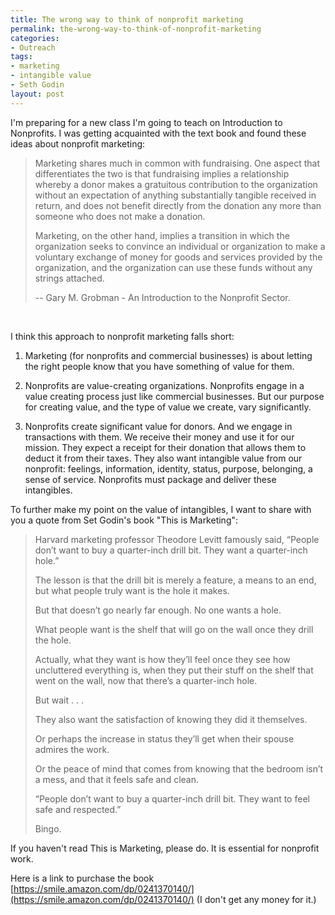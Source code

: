 ```yaml
---
title: The wrong way to think of nonprofit marketing
permalink: the-wrong-way-to-think-of-nonprofit-marketing
categories:
- Outreach
tags:
- marketing
- intangible value
- Seth Godin
layout: post
---
```


I'm preparing for a new class I'm going to teach on Introduction to Nonprofits. I was getting acquainted with the text book and found these ideas about nonprofit marketing: 

> Marketing shares much in common with fundraising. One aspect that differentiates the two is that fundraising implies a relationship whereby a donor makes a gratuitous contribution to the organization without an expectation of anything substantially tangible received in return, and does not benefit directly from the donation any more than someone who does not make a donation. 
>
> Marketing, on the other hand, implies a transition in which the organization seeks to convince an individual or organization to make a voluntary exchange of money for goods and services provided by the organization, and the organization can use these funds without any strings attached. 
>
> -- Gary M. Grobman - An Introduction to the Nonprofit Sector.

<br>

I think this approach to nonprofit marketing falls short:

1. Marketing (for nonprofits and commercial businesses) is about letting the right people know that you have something of value for them.

2. Nonprofits are value-creating organizations. Nonprofits engage in a value creating process just like commercial businesses. But our purpose for creating value, and the type of value we create, vary significantly. 

3. Nonprofits create significant value for donors. And we engage in transactions with them. We receive their money and use it for our mission. They expect a receipt for their donation that allows them to deduct it from their taxes. They also want intangible value from our nonprofit: feelings, information, identity, status, purpose, belonging, a sense of service. Nonprofits must package and deliver these intangibles. 

   

To further  make my point on the value of intangibles, I want to share with you a quote from Set Godin's book "This is Marketing":

> Harvard marketing professor Theodore Levitt famously said, “People don’t want to buy a quarter-inch drill bit. They want a quarter-inch hole.”  
>
> The lesson is that the drill bit is merely a feature, a means to an end, but what people truly want is the hole it makes.
>
> But that doesn’t go nearly far enough. No one wants a hole.
>
> What people want is the shelf that will go on the wall once they drill the hole.
>
> Actually, what they want is how they’ll feel once they see how uncluttered everything is, when they put their stuff on the shelf that went on the wall, now that there’s a quarter-inch hole.
>
> But wait . . .
>
> They also want the satisfaction of knowing they did it themselves.
>
> Or perhaps the increase in status they’ll get when their spouse admires the work.
>
> Or the peace of mind that comes from knowing that the bedroom isn’t a mess, and that it feels safe and clean.
>
> “People don’t want to buy a quarter-inch drill bit. They want to feel safe and respected.”
>
> Bingo.



If you haven't read This is Marketing, please do. It is essential for nonprofit work.

Here is a link to purchase the book [https://smile.amazon.com/dp/0241370140/](https://smile.amazon.com/dp/0241370140/) (I don't get any money for it.)

